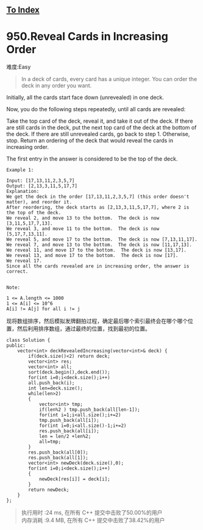 [To Index](/index.md)
---
# 950.Reveal Cards in Increasing Order
难度:Easy
> In a deck of cards, every card has a unique integer.  You can order the deck in any order you want.

Initially, all the cards start face down (unrevealed) in one deck.

Now, you do the following steps repeatedly, until all cards are revealed:

Take the top card of the deck, reveal it, and take it out of the deck.
If there are still cards in the deck, put the next top card of the deck at the bottom of the deck.
If there are still unrevealed cards, go back to step 1.  Otherwise, stop.
Return an ordering of the deck that would reveal the cards in increasing order.

The first entry in the answer is considered to be the top of the deck.

 
```
Example 1:

Input: [17,13,11,2,3,5,7]
Output: [2,13,3,11,5,17,7]
Explanation: 
We get the deck in the order [17,13,11,2,3,5,7] (this order doesn't matter), and reorder it.
After reordering, the deck starts as [2,13,3,11,5,17,7], where 2 is the top of the deck.
We reveal 2, and move 13 to the bottom.  The deck is now [3,11,5,17,7,13].
We reveal 3, and move 11 to the bottom.  The deck is now [5,17,7,13,11].
We reveal 5, and move 17 to the bottom.  The deck is now [7,13,11,17].
We reveal 7, and move 13 to the bottom.  The deck is now [11,17,13].
We reveal 11, and move 17 to the bottom.  The deck is now [13,17].
We reveal 13, and move 17 to the bottom.  The deck is now [17].
We reveal 17.
Since all the cards revealed are in increasing order, the answer is correct.
 

Note:

1 <= A.length <= 1000
1 <= A[i] <= 10^6
A[i] != A[j] for all i != j
```

现将数组排序，然后模拟发牌翻拍过程，确定最后哪个索引最终会在哪个哪个位置，然后利用排序数组，通过最终的位置，找到最初的位置。  

```
class Solution {
public:
    vector<int> deckRevealedIncreasing(vector<int>& deck) {
        if(deck.size()<2) return deck; 
        vector<int> res;
        vector<int> all;
        sort(deck.begin(),deck.end());
        for(int i=0;i<deck.size();i++)
        all.push_back(i);
        int len=deck.size();
        while(len>2)
        {
            vector<int> tmp;
            if(len%2 ) tmp.push_back(all[len-1]);
            for(int i=1;i<all.size();i+=2)
            tmp.push_back(all[i]);
            for(int i=0;i<all.size()-1;i+=2)
            res.push_back(all[i]);
            len = len/2 +len%2;
            all=tmp;
        }
        res.push_back(all[0]);
        res.push_back(all[1]);
        vector<int> newDeck(deck.size(),0);
        for(int i=0;i<deck.size();i++)
        {
            newDeck[res[i]] = deck[i];
        }
        return newDeck;
    }
};
``` 
> 执行用时 :24 ms, 在所有 C++ 提交中击败了50.00%的用户   
内存消耗 :9.4 MB, 在所有 C++ 提交中击败了38.42%的用户
